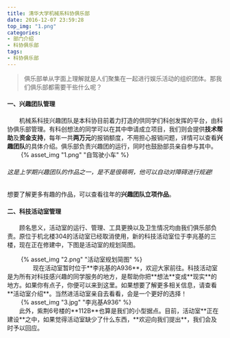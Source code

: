 ```yaml
---
title: 清华大学机械系科协俱乐部
date: 2016-12-07 23:59:28
top_img: "1.png"
categories: 
- 部门介绍
- 科协俱乐部
tags: 
- 科协俱乐部
---
```


> 俱乐部单从字面上理解就是人们聚集在一起进行娱乐活动的组织团体。那我们俱乐部都需要干些什么呢？

<!--more-->

#### 一、兴趣团队管理

　　机械系科技兴趣团队是本科协目前着力打造的供同学们科创发挥的平台，由科协俱乐部管理。有科创想法的同学可以在其中申请成立项目，我们则会提供**技术帮助**及**资金支持**，每年一共**两万元**的报销额度，不用担心报销问题，详情可以查看**兴趣团队**的具体介绍。俱乐部负责兴趣团的运行，同时也鼓励部员亲自参与其中。	　　
{% asset_img "1.png" "自驾驶小车" %}
###### 这是上学期兴趣团队的作品之一，是不是很萌啊，他可以自动对障碍进行规避!
想要了解更多有趣的作品，可以查看往年的**兴趣团队立项作品**。
#### 二、科技活动室管理
　　顾名思义，活动室的运行、管理、工具更换以及卫生情况均由我们俱乐部负责。原位于机北楼304的活动室已经取消使用，新的科技活动室位于李兆基的三楼，现在正在修建中，下图是活动室的规划简图。　
<div class="card">　　
{% asset_img "2.png" "活动室规划简图" %}
</div>　　
　　现在活动室暂时位于**李兆基的A936**，欢迎大家前往。科技活动室是为所有对科技感兴趣的同学服务的地方，是帮助你把**想法**变成**现实**的地方。如果你有点子，你便可以来到这里。如果想要了解更多相关信息，请查看**活动室介绍**。当然进活动室亲自去看看，会是一个更好的选择！　　
<div class="card">　　
{% asset_img "3.jpg" "李兆基A936" %}
</div>
　　此外，紫荆6号楼的**112B**也算是我们的小型据点。目前，活动室**正在建设**之中，如果觉得活动室缺少了什么东西，**欢迎向我们提出**，我们会及时予以回应。 
